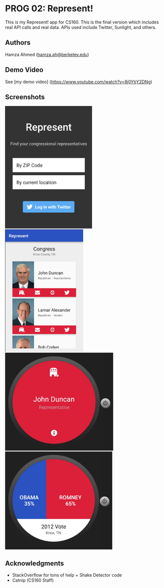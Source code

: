 # PROG 02: Represent!

This is my Represent! app for CS160. This is the final version which includes real API calls and real data. APIs used include Twitter, Sunlight, and others.

## Authors

Hamza Ahmed ([hamza.ah@berkeley.edu](mailto:hamza.ah@berkeley.edu))

## Demo Video

See [my demo video] (https://www.youtube.com/watch?v=8j0YtjY2DNg)

## Screenshots

<img src="screenshots/main.jpg" height="400" alt="Screenshot"/>
<img src="screenshots/cv.jpg" height="400" alt="Screenshot"/>
<img src="screenshots/watch.jpg" height="320" alt="Screenshot"/>
<img src="screenshots/vote.jpg" height="320" alt="Screenshot"/>


## Acknowledgments

* StackOverflow for tons of help + Shake Detector code
* Catnip (CS160 Staff)
